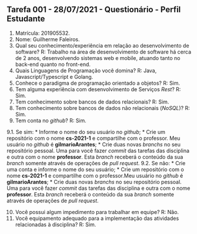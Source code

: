## Tarefa 001 - 28/07/2021 - Questionário - Perfil Estudante

1. Matrícula: 201905532.
2. Nome: Guilherme Faleiros.
3. Qual seu conhecimento/experiência em relação ao desenvolvimento de software? R: Trabalho na área de desenvolvimento de software há cerca de 2 anos, desenvolvendo sistemas web e mobile, atuando tanto no back-end quanto no front-end.
4. Quais Linguagens de Programação você domina? R: Java, Javascript/Typescript e Golang.
5. Conhece o paradigma de programação orientado a objetos? R: Sim.
6. Tem alguma experiência com desenvolvimento de Serviços _Rest_? R: Sim.
7. Tem conhecimento sobre bancos de dados relacionais? R: Sim.
8. Tem conhecimento sobre bancos de dados não relacionais (_NoSQL_)? R: Sim.
9. Tem conta no _github_? R: Sim.

  9.1.  Se sim:
      * Informe o nome do seu usuário no _github_;
      * Crie um repositório com o nome **cs-2021-1** e compartilhe com o professor. Meu usuário no _github_ é **gilmarioArantes**;
      * Crie duas novas _branchs_ no seu repositório pessoal. Uma para você fazer _commit_ das tarefas das disciplina e outra com o nome **professor**. Esta _branch_ receberá o conteúdo da sua _branch_ somente através de operações de _pull request_.
      9.2.  Se não:
      *  Crie uma conta e informe o nome do seu usuário;
      *  Crie um repositório com o nome **cs-2021-1** e compartilhe com o professor.Meu usuário no _github_ é **gilmarioArantes**;
      * Crie duas novas _branchs_ no seu repositório pessoal. Uma para você fazer _commit_ das tarefas das disciplina e outra com o nome **professor**. Esta _branch_ receberá o conteúdo da sua _branch_ somente através de operações de _pull request_.

10. Você possui algum impedimento para trabalhar em equipe? R: Não.
11. Você equipamento adequado para a implementação das atividades relacionadas à disciplina? R: Sim.
